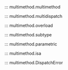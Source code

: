 ::: multimethod.multimethod

::: multimethod.multidispatch

::: multimethod.overload

::: multimethod.subtype

::: multimethod.parametric

::: multimethod.isa

::: multimethod.DispatchError
